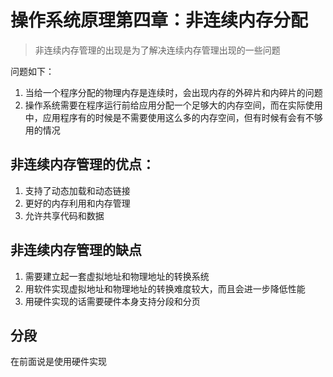 # 操作系统原理第四章：非连续内存分配

> 非连续内存管理的出现是为了解决连续内存管理出现的一些问题

问题如下：
  1. 当给一个程序分配的物理内存是连续时，会出现内存的外碎片和内碎片的问题
  2. 操作系统需要在程序运行前给应用分配一个足够大的内存空间，而在实际使用中，应用程序有的时候是不需要使用这么多的内存空间，但有时候有会有不够用的情况

## 非连续内存管理的优点：
  1. 支持了动态加载和动态链接
  2. 更好的内存利用和内存管理
  3. 允许共享代码和数据

## 非连续内存管理的缺点
  1. 需要建立起一套虚拟地址和物理地址的转换系统
  2. 用软件实现虚拟地址和物理地址的转换难度较大，而且会进一步降低性能
  3. 用硬件实现的话需要硬件本身支持分段和分页

## 分段
在前面说是使用硬件实现


